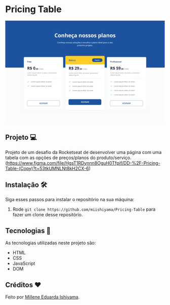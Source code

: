 # Pricing Table
![preview](./preview/Pricing-Table.png)

## Projeto 💻
Projeto de um desafio da Rocketseat de desenvolver uma página com uma tabela com as opções de preços/planos do produto/serviço. <br>
(https://www.figma.com/file/HgsT1RDynnn8OguH0Tfpif/DD-%2F-Pricing-Table-(Copy)?t=53tkUMNLNt8kH2CX-6)

## Instalação 🛠
Siga esses passos para instalar o repositório na sua máquina:
1. Rode `git clone https://github.com/miishiyama/Pricing-Table` para fazer um clone desse repositório.

## Tecnologias 🚀
As tecnologias utilizadas neste projeto são:
- HTML
- CSS
- JavaScript
- DOM

## Créditos ❤️
Feito por [Millene Eduarda Ishiyama](https://github.com/miishiyama/).
